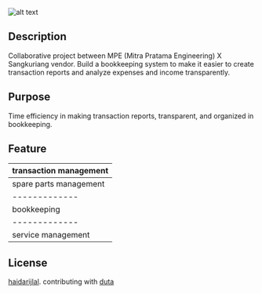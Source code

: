<!-- # <p align="center">Staterpack Auth bootstrap UI laravel 8</p> -->
![alt text](../MPEapp/public/assets/images/mpe/logo.png)
## Description
Collaborative project between MPE (Mitra Pratama Engineering) X Sangkuriang vendor. Build a bookkeeping system to make it easier to create transaction reports and analyze expenses and income transparently.

## Purpose
Time efficiency in making transaction reports, transparent, and organized in bookkeeping.

## Feature
| transaction management |
| ------------- |
| spare parts management |
| ------------- |
| bookkeeping |
| ------------- |
| service management |

## License
[haidarijlal](https://github.com/muhamadijlal/). contributing with [duta](https://github.com/dutanugraha82/)
